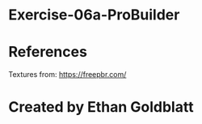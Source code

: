 # Exercise-06a-ProBuilder

# References

Textures from: https://freepbr.com/

# Created by Ethan Goldblatt
